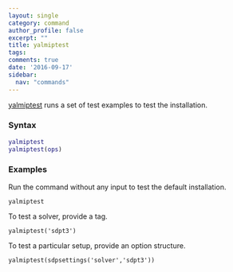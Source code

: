 ```yaml
---
layout: single
category: command
author_profile: false
excerpt: ""
title: yalmiptest
tags:
comments: true
date: '2016-09-17'
sidebar:
  nav: "commands"
---
```



[yalmiptest](/command/yalmiptest) runs a set of test examples to test the installation.

### Syntax

````matlab
yalmiptest
yalmiptest(ops)
````

### Examples
Run the command without any input to test the default installation.
````matlabb
yalmiptest
````


To test a solver, provide a tag.
````matlabb
yalmiptest('sdpt3')
````

To test a particular setup, provide an option structure.
````matlabb
yalmiptest(sdpsettings('solver','sdpt3'))
````
